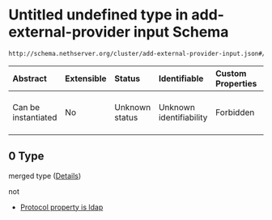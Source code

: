 # Untitled undefined type in add-external-provider input Schema

```txt
http://schema.nethserver.org/cluster/add-external-provider-input.json#/anyOf/0
```



| Abstract            | Extensible | Status         | Identifiable            | Custom Properties | Additional Properties | Access Restrictions | Defined In                                                                                            |
| :------------------ | :--------- | :------------- | :---------------------- | :---------------- | :-------------------- | :------------------ | :---------------------------------------------------------------------------------------------------- |
| Can be instantiated | No         | Unknown status | Unknown identifiability | Forbidden         | Allowed               | none                | [add-external-provider-input.json\*](cluster/add-external-provider-input.json "open original schema") |

## 0 Type

merged type ([Details](add-external-provider-input-anyof-0.md))

not

*   [Protocol property is ldap](add-external-provider-input-anyof-0-protocol-property-is-ldap.md "check type definition")
